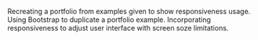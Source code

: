 Recreating a portfolio from examples given to show responsiveness usage.
Using Bootstrap to duplicate a portfolio example.
Incorporating responsiveness to adjust user interface with screen soze limitations.